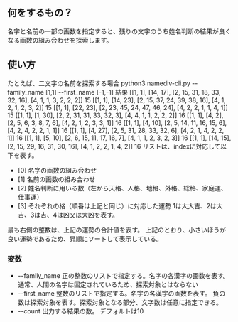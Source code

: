 ## 何をするもの？
名字と名前の一部の画数を指定すると、残りの文字のうち姓名判断の結果が良くなる画数の組み合わせを探索します。

## 使い方
たとえば、二文字の名前を探索する場合
    python3 namediv-cli.py --family_name [1,1] --first_name [-1,-1]
結果
    [[1, 1], [14, 17], [2, 15, 31, 18, 33, 32, 16], [4, 1, 1, 3, 2, 2, 2]] 15
    [[1, 1], [14, 23], [2, 15, 37, 24, 39, 38, 16], [4, 1, 2, 1, 2, 3, 2]] 15
    [[1, 1], [22, 23], [2, 23, 45, 24, 47, 46, 24], [4, 2, 2, 1, 1, 4, 1]] 15
    [[1, 1], [1, 30], [2, 2, 31, 31, 33, 32, 3], [4, 4, 1, 1, 2, 2, 2]] 16
    [[1, 1], [4, 2], [2, 5, 6, 3, 8, 7, 6], [4, 2, 1, 2, 3, 3, 1]] 16
    [[1, 1], [4, 10], [2, 5, 14, 11, 16, 15, 6], [4, 2, 4, 2, 2, 1, 1]] 16
    [[1, 1], [4, 27], [2, 5, 31, 28, 33, 32, 6], [4, 2, 1, 4, 2, 2, 1]] 16
    [[1, 1], [5, 10], [2, 6, 15, 11, 17, 16, 7], [4, 1, 1, 2, 3, 2, 3]] 16
    [[1, 1], [14, 15], [2, 15, 29, 16, 31, 30, 16], [4, 1, 2, 2, 1, 4, 2]] 16
リストは、indexに対応して以下を表す。
- [0]
名字の画数の組み合わせ
- [1]
名前の画数の組み合わせ
- [2]
姓名判断に用いる数（左から天格、人格、地格、外格、総格、家庭運、仕事運）
- [3]
それぞれの格（順番は上記と同じ）に対応した運勢
1は大大吉、2は大吉、3は吉、4は凶又は大凶を表す。

最も右側の整数は、上記の運勢の合計値を表す。
上記のとおり、小さいほうが良い運勢であるため、昇順にソートして表示している。

### 変数
- --family_name
正の整数のリストで指定する。名字の各漢字の画数を表す。
通常、人間の名字は固定されているため、探索対象とはならない
- --first_name
整数のリストで指定する。名字の各漢字の画数を表す。
負の数は探索対象を表す。探索対象となる部分、文字数は任意に指定できる。
- --count
出力する結果の数。
デフォルトは10

